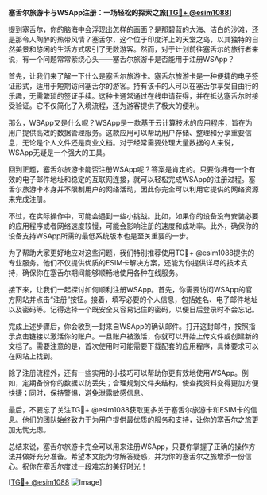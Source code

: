 **塞舌尔旅游卡与WSApp注册：一场轻松的探索之旅[[TG💪+ @esim1088](https://t.me/s/esim1088)]**

提到塞舌尔，你的脑海中会浮现出怎样的画面？是那碧蓝的大海、洁白的沙滩，还是那令人陶醉的热带风情？塞舌尔，这个位于印度洋上的天堂之岛，以其独特的自然美景和悠闲的生活方式吸引了无数游客。然而，对于计划前往塞舌尔的旅行者来说，有一个问题常常萦绕心头——塞舌尔旅游卡是否能用于注册WSApp？

首先，让我们来了解一下什么是塞舌尔旅游卡。塞舌尔旅游卡是一种便捷的电子签证形式，适用于短期访问塞舌尔的游客。持有该卡的人可以在塞舌尔享受自由行的乐趣，无需繁琐的签证手续。这种卡通常通过在线申请获得，并在抵达塞舌尔时接受验证。它不仅简化了入境流程，还为游客提供了极大的便利。

那么，WSApp又是什么呢？WSApp是一款基于云计算技术的应用程序，旨在为用户提供高效的数据管理服务。这款应用可以帮助用户存储、整理和分享重要信息，无论是个人文件还是商业文档。对于经常需要处理大量数据的人来说，WSApp无疑是一个强大的工具。

回到正题，塞舌尔旅游卡能否注册WSApp呢？答案是肯定的。只要你拥有一个有效的电子邮件地址和稳定的互联网连接，就可以轻松完成WSApp的注册过程。塞舌尔旅游卡本身并不限制用户的网络活动，因此你完全可以利用它提供的网络资源来完成注册。

不过，在实际操作中，可能会遇到一些小挑战。比如，如果你的设备没有安装必要的应用程序或者网络速度较慢，可能会影响注册的速度和成功率。此外，确保你的设备支持WSApp所需的最低系统版本也是至关重要的一步。

为了帮助大家更好地应对这些问题，我们特别推荐使用TG💪+ @esim1088提供的专业服务。他们不仅提供优质的ESIM卡解决方案，还能为你提供详尽的技术支持，确保你在塞舌尔期间能够顺畅地使用各种在线服务。

接下来，让我们一起探讨如何顺利注册WSApp。首先，你需要访问WSApp的官方网站并点击“注册”按钮。接着，填写必要的个人信息，包括姓名、电子邮件地址以及密码等。记得选择一个既安全又容易记住的密码，以便日后登录时不会忘记。

完成上述步骤后，你会收到一封来自WSApp的确认邮件。打开这封邮件，按照指示点击链接以激活你的账户。一旦账户被激活，你就可以开始上传文件或创建新的文档了。需要注意的是，首次使用时可能需要下载配套的应用程序，具体要求可以在网站上找到。

除了注册流程外，还有一些实用的小技巧可以帮助你更有效地使用WSApp。例如，定期备份你的数据以防丢失；合理规划文件夹结构，使查找资料变得更加方便快捷；同时，保持警惕，避免泄露敏感信息。

最后，不要忘了关注TG💪+ @esim1088获取更多关于塞舌尔旅游卡和ESIM卡的信息。他们的团队始终致力于为用户提供最优质的服务和支持，让你的塞舌尔之旅更加无忧无虑。

总结来说，塞舌尔旅游卡完全可以用来注册WSApp，只要你掌握了正确的操作方法并做好充分准备。希望本文能为你解答疑惑，并为你的塞舌尔之旅增添一份信心。祝你在塞舌尔度过一段难忘的美好时光！

[[TG💪+ @esim1088](https://t.me/s/esim1088) ![Image](https://i.postimg.cc/4NQfJmqS/Snipaste-2025-05-13-00-14-12.png)]